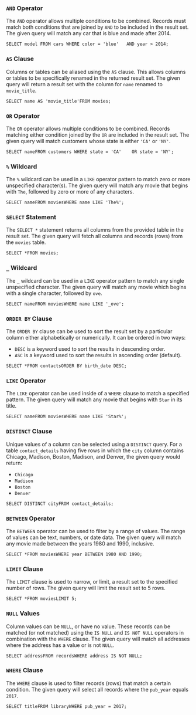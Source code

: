 ### `AND` Operator

The `AND` operator allows multiple conditions to be combined. Records must match both conditions that are joined by `AND` to be included in the result set. The given query will match any car that is blue and made after 2014.

```
SELECT model FROM cars WHERE color = 'blue'   AND year > 2014;
```

### `AS` Clause

Columns or tables can be aliased using the `AS` clause. This allows columns or tables to be specifically renamed in the returned result set. The given query will return a result set with the column for `name` renamed to `movie_title`.

```
SELECT name AS 'movie_title'FROM movies;
```

### `OR` Operator

The `OR` operator allows multiple conditions to be combined. Records matching either condition joined by the `OR` are included in the result set. The given query will match customers whose state is either `'CA'` or `'NY'`.

```
SELECT nameFROM customers WHERE state = 'CA'    OR state = 'NY';
```

### `%` Wildcard

The `%` wildcard can be used in a `LIKE` operator pattern to match zero or more unspecified character(s). The given query will match any movie that begins with `The`, followed by zero or more of any characters.

```
SELECT nameFROM moviesWHERE name LIKE 'The%';
```

### `SELECT` Statement

The `SELECT *` statement returns all columns from the provided table in the result set. The given query will fetch all columns and records (rows) from the `movies` table.

```
SELECT *FROM movies;
```

### `_` Wildcard

The `_` wildcard can be used in a `LIKE` operator pattern to match any single unspecified character. The given query will match any movie which begins with a single character, followed by `ove`.

```
SELECT nameFROM moviesWHERE name LIKE '_ove';
```

### `ORDER BY` Clause

The `ORDER BY` clause can be used to sort the result set by a particular column either alphabetically or numerically. It can be ordered in two ways:

-   `DESC` is a keyword used to sort the results in descending order.
-   `ASC` is a keyword used to sort the results in ascending order (default).

```
SELECT *FROM contactsORDER BY birth_date DESC;
```

### `LIKE` Operator

The `LIKE` operator can be used inside of a `WHERE` clause to match a specified pattern. The given query will match any movie that begins with `Star` in its title.

```
SELECT nameFROM moviesWHERE name LIKE 'Star%';
```

### `DISTINCT` Clause

Unique values of a column can be selected using a `DISTINCT` query. For a table `contact_details` having five rows in which the `city` column contains Chicago, Madison, Boston, Madison, and Denver, the given query would return:

-   `Chicago`
-   `Madison`
-   `Boston`
-   `Denver`

```
SELECT DISTINCT cityFROM contact_details;
```

### `BETWEEN` Operator

The `BETWEEN` operator can be used to filter by a range of values. The range of values can be text, numbers, or date data. The given query will match any movie made between the years 1980 and 1990, inclusive.

```
SELECT *FROM moviesWHERE year BETWEEN 1980 AND 1990;
```

### `LIMIT` Clause

The `LIMIT` clause is used to narrow, or limit, a result set to the specified number of rows. The given query will limit the result set to 5 rows.

```
SELECT *FROM moviesLIMIT 5;
```

### `NULL` Values

Column values can be `NULL`, or have no value. These records can be matched (or not matched) using the `IS NULL` and `IS NOT NULL` operators in combination with the `WHERE` clause. The given query will match all addresses where the address has a value or is not `NULL`.

```
SELECT addressFROM recordsWHERE address IS NOT NULL;
```

### `WHERE` Clause

The `WHERE` clause is used to filter records (rows) that match a certain condition. The given query will select all records where the `pub_year` equals `2017`.

```
SELECT titleFROM libraryWHERE pub_year = 2017;
```